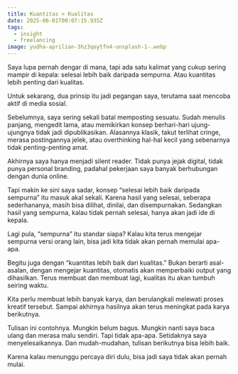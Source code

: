 ```yaml
---
title: Kuantitas > Kualitas
date: 2025-06-01T00:07:15.935Z
tags:
  - insight
  - freelancing
image: yudha-aprilian-3hz3qoytfn4-unsplash-1-.webp
---
```

<!--StartFragment-->

Saya lupa pernah dengar di mana, tapi ada satu kalimat yang cukup sering mampir di kepala: selesai lebih baik daripada sempurna. Atau kuantitas lebih penting dari kualitas.

Untuk sekarang, dua prinsip itu jadi pegangan saya, terutama saat mencoba aktif di media sosial.

Sebelumnya, saya sering sekali batal memposting sesuatu. Sudah menulis panjang, mengedit lama, atau memikirkan konsep berhari-hari ujung-ujungnya tidak jadi dipublikasikan. Alasannya klasik, takut terlihat cringe, merasa postingannya jelek, atau overthinking hal-hal kecil yang sebenarnya tidak penting-penting amat.

Akhirnya saya hanya menjadi silent reader. Tidak punya jejak digital, tidak punya personal branding, padahal pekerjaan saya banyak berhubungan dengan dunia online.

Tapi makin ke sini saya sadar, konsep “selesai lebih baik daripada sempurna” itu masuk akal sekali. Karena hasil yang selesai, seberapa sederhananya, masih bisa dilihat, dinilai, dan disempurnakan. Sedangkan hasil yang sempurna, kalau tidak pernah selesai, hanya akan jadi ide di kepala.

Lagi pula, “sempurna” itu standar siapa? Kalau kita terus mengejar sempurna versi orang lain, bisa jadi kita tidak akan pernah memulai apa-apa.

Begitu juga dengan “kuantitas lebih baik dari kualitas.” Bukan berarti asal-asalan, dengan mengejar kuantitas, otomatis akan memperbaiki output yang dihasilkan. Terus membuat dan membuat lagi, kualitas itu akan tumbuh seiring waktu.

Kita perlu membuat lebih banyak karya, dan berulangkali melewati proses kreatif tersebut. Sampai akhirnya hasilnya akan terus meningkat pada karya berikutnya.

Tulisan ini contohnya. Mungkin belum bagus. Mungkin nanti saya baca ulang dan merasa malu sendiri. Tapi tidak apa-apa. Setidaknya saya menyelesaikannya. Dan mudah-mudahan, tulisan berikutnya bisa lebih baik.

Karena kalau menunggu percaya diri dulu, bisa jadi saya tidak akan pernah mulai.

<!--EndFragment-->